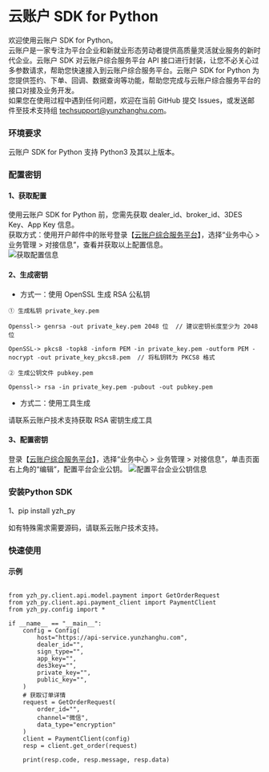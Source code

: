 # 云账户 SDK for Python

欢迎使用云账户 SDK for Python。  
云账户是一家专注为平台企业和新就业形态劳动者提供高质量灵活就业服务的新时代企业。云账户 SDK 对云账户综合服务平台 API 接口进行封装，让您不必关心过多参数请求，帮助您快速接入到云账户综合服务平台。云账户 SDK for Python 为您提供签约、下单、回调、数据查询等功能，帮助您完成与云账户综合服务平台的接口对接及业务开发。  
如果您在使用过程中遇到任何问题，欢迎在当前 GitHub 提交 Issues，或发送邮件至技术支持组 [techsupport@yunzhanghu.com](mailto:techsupport@yunzhanghu.com)。

### 环境要求

云账户 SDK for Python 支持 Python3 及其以上版本。

### 配置密钥

#### 1、获取配置

使用云账户 SDK for Python 前，您需先获取 dealer_id、broker_id、3DES Key、App Key 信息。    
获取方式：使用开户邮件中的账号登录【[云账户综合服务平台](https://service.yunzhanghu.com/user/login)】，选择“业务中心 > 业务管理 > 对接信息”，查看并获取以上配置信息。  
![获取配置信息](https://infra-engineering-yos-prod.obs.cn-north-1.myhuaweicloud.com/3edacfcb8f2f689d3ee6e9e7aba983139a8ec869-duijiexinxi.png)

#### 2、生成密钥

- 方式一：使用 OpenSSL 生成 RSA 公私钥

```
① ⽣成私钥 private_key.pem

Openssl-> genrsa -out private_key.pem 2048 位  // 建议密钥⻓度⾄少为 2048 位

OpenSSL-> pkcs8 -topk8 -inform PEM -in private_key.pem -outform PEM -nocrypt -out private_key_pkcs8.pem  // 将私钥转为 PKCS8 格式 

② ⽣成公钥⽂件 pubkey.pem

Openssl-> rsa -in private_key.pem -pubout -out pubkey.pem

```

- 方式二：使用工具生成

请联系云账户技术支持获取 RSA 密钥生成工具

#### 3、配置密钥

登录【[云账户综合服务平台](https://service.yunzhanghu.com/user/login)】，选择“业务中心 > 业务管理 > 对接信息”，单击页面右上角的“编辑”，配置平台企业公钥。
![配置平台企业公钥信息](https://infra-engineering-yos-prod.obs.cn-north-1.myhuaweicloud.com/6cfd4c1c6560b7ae99d5c3cb358aea23b9433c58-dujiexinxi-2.png)

### 安装Python SDK

1、pip install yzh_py 

如有特殊需求需要源码，请联系云账户技术支持。

### 快速使用

#### 示例

```

from yzh_py.client.api.model.payment import GetOrderRequest
from yzh_py.client.api.payment_client import PaymentClient
from yzh_py.config import *

if __name__ == "__main__":
    config = Config(
        host="https://api-service.yunzhanghu.com",
        dealer_id="", 
        sign_type="",
        app_key="",
        des3key="",
        private_key="",
        public_key="",
    )
    # 获取订单详情
    request = GetOrderRequest(
        order_id="",
        channel="微信",
        data_type="encryption"
    )
    client = PaymentClient(config)
    resp = client.get_order(request)

    print(resp.code, resp.message, resp.data)

```
